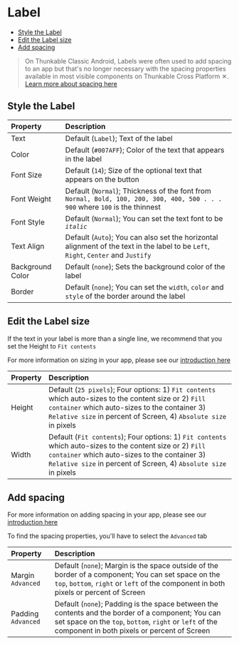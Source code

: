 # Label

* [Style the Label](label.md#style-the-label)
* [Edit the Label size](label.md#edit-the-label-size)
* [Add spacing](label.md#add-spacing)

> On Thunkable Classic Android, Labels were often used to add spacing to an app but that's no longer necessary with the spacing properties available in most visible components on Thunkable Cross Platform ✕. [Learn more about spacing here](intro-to-spacing.md)

## Style the Label

| Property | Description |
| :--- | :--- |
| Text | Default \(`Label`\); Text of the label |
| Color | Default \(`#007AFF`\); Color of the text that appears in the label |
| Font Size | Default \(`14`\); Size of the optional text that appears on the button |
| Font Weight | Default \(`Normal`\); Thickness of the font from `Normal, Bold, 100, 200, 300, 400, 500 . . . 900` where `100` is the thinnest |
| Font Style | Default \(`Normal`\); You can set the text font to be _`italic`_ |
| Text Align | Default \(`Auto`\); You can also set the horizontal alignment of the text in the label to be `Left`, `Right`, `Center` and `Justify` |
| Background Color | Default \(`none`\); Sets the background color of the label |
| Border | Default \(`none`\); You can set the `width`, `color` and `style` of the border around the label |

## Edit the Label size

If the text in your label is more than a single line, we recommend that you set the Height to `Fit contents`

For more information on sizing in your app, please see our [introduction here​](https://docs.thunkable.com/~/edit/primary/thunkable-cross-platform/2-create/intro-to-sizing)

| Property | Description |
| :--- | :--- |
| Height | Default \(`25 pixels`\); Four options: 1\) `Fit contents` which auto-sizes to the content size or 2\) `Fill container` which auto-sizes to the container 3\) `Relative size` in percent of Screen, 4\) `Absolute size` in pixels |
| Width | Default \(`Fit contents`\); Four options: 1\) `Fit contents` which auto-sizes to the content size or 2\) `Fill container` which auto-sizes to the container 3\) `Relative size` in percent of Screen, 4\) `Absolute size` in pixels |

## Add spacing

For more information on adding spacing in your app, please see our [introduction here](intro-to-spacing.md)

To find the spacing properties, you'll have to select the `Advanced` tab

| Property | Description |
| :--- | :--- |
| Margin `Advanced` | Default \(`none`\); Margin is the space outside of the border of a component; You can set space on the `top`, `bottom`, `right` or `left` of the component in both pixels or percent of Screen |
| Padding `Advanced` | Default \(`none`\); Padding is the space between the contents and the border of a component; You can set space on the `top`, `bottom`, `right` or `left` of the component in both pixels or percent of Screen |

